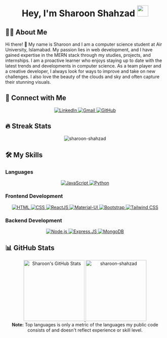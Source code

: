 <h1 align="center">Hey, I'm Sharoon Shahzad <img src="https://media.giphy.com/media/hvRJCLFzcasrR4ia7z/giphy.gif" width="35"></h1>

## :sassy_man: About Me
Hi there! 👋 My name is Sharoon and I am a computer science student at Air University, Islamabad. My passion lies in web development, and I have gained expertise in the MERN stack through my studies, projects, and internships. I am a proactive learner who enjoys staying up to date with the latest trends and developments in computer science. As a team player and a creative developer, I always look for ways to improve and take on new challenges. I also love the beauty of the clouds and sky and often capture their stunning visuals.

## 👯 Connect with Me
<p align="center">
    <a href="https://www.linkedin.com/in/sharoon-shahzad" target="_blank">
        <img alt="LinkedIn" src="https://img.shields.io/badge/LinkedIn-0077B5?style=for-the-badge&logo=linkedin&logoColor=white">
    </a>
    <a href="mailto:kpsharoon7@gmail.com" target="_blank">
        <img alt="Gmail" src="https://img.shields.io/badge/Gmail-D14836?style=for-the-badge&logo=gmail&logoColor=white">
    </a>
    <a href="https://github.com/sharoon-shahzad" target="_blank">
        <img alt="GitHub" src="https://img.shields.io/badge/GitHub-100000?style=for-the-badge&logo=github&logoColor=white">
    </a>
</p>

## 🔥 Streak Stats
<p align="center">
    <img src="https://github-readme-streak-stats.herokuapp.com/?user=sharoon-shahzad&theme=algolia" alt="sharoon-shahzad" />
</p>

## 🛠️ My Skills
### Languages
<p align="center">
    <a href="https://developer.mozilla.org/en-US/docs/Web/JavaScript" target="_blank">
        <img alt="JavaScript" src="https://img.shields.io/badge/javascript-%23323330.svg?style=for-the-badge&logo=javascript&logoColor=%23F7DF1E">
    </a>
    <a href="https://www.python.org" target="_blank">
        <img alt="Python" src="https://img.shields.io/badge/python-3670A0?style=for-the-badge&logo=python&logoColor=ffdd54">
    </a>
</p>

### Frontend Development
<p align="center">
    <a href="https://www.w3.org/html/" target="_blank">
        <img alt="HTML" src="https://img.shields.io/badge/html5-%23E34F26.svg?style=for-the-badge&logo=html5&logoColor=white">
    </a>
    <a href="https://www.w3schools.com/css/" target="_blank">
        <img alt="CSS" src="https://img.shields.io/badge/css3-%231572B6.svg?style=for-the-badge&logo=css3&logoColor=white">
    </a>
    <a href="https://reactjs.org/" target="_blank">
        <img alt="ReactJS" src="https://img.shields.io/badge/react-%2320232a.svg?style=for-the-badge&logo=react&logoColor=%2361DAFB">
    </a>
    <a href="https://mui.com/" target="_blank">
        <img alt="Material-UI" src="https://img.shields.io/badge/MUI-%230081CB.svg?style=for-the-badge&logo=mui&logoColor=white">
    </a>
    <a href="https://getbootstrap.com/" target="_blank">
        <img alt="Bootstrap" src="https://img.shields.io/badge/bootstrap-%23563D7C.svg?style=for-the-badge&logo=bootstrap&logoColor=white">
    </a>
    <a href="https://tailwindcss.com/" target="_blank">
    <img alt="Tailwind CSS" src="https://img.shields.io/badge/tailwindcss-%2338B2AC.svg?style=for-the-badge&logo=tailwind-css&logoColor=white">
</a>

</p>

### Backend Development
<p align="center">
    <a href="https://nodejs.org/en/" target="_blank">
        <img alt="Node.js" src="https://img.shields.io/badge/Node.js-43853D?style=for-the-badge&logo=node.js&logoColor=white">
    </a>
    <a href="https://expressjs.com/" target="_blank">
        <img alt="Express.JS" src="https://img.shields.io/badge/Express.js-404D59?style=for-the-badge">
    </a>
    <a href="https://www.mongodb.com/" target="_blank">
        <img alt="MongoDB" src="https://img.shields.io/badge/MongoDB-4EA94B?style=for-the-badge&logo=mongodb&logoColor=white">
    </a>
</p>

## 📊 GitHub Stats
<p align="center">
    <a href="https://github.com/anuraghazra/github-readme-stats">
        <img alt="Sharoon's GitHub Stats" src="https://github-readme-stats.vercel.app/api?username=sharoon-shahzad&show_icons=true&count_private=true&theme=algolia" height="192px" />
    </a>
    <a href="https://github.com/anuraghazra/github-readme-stats">
        <img src="https://github-readme-stats.vercel.app/api/top-langs?username=sharoon-shahzad&langs_count=10&show_icons=true&locale=en&layout=compact&theme=algolia" alt="sharoon-shahzad" height="192px" />
    </a>
    <br />
    <b>Note:</b> Top languages is only a metric of the languages my public code consists of and doesn't reflect experience or skill level.
</p>
